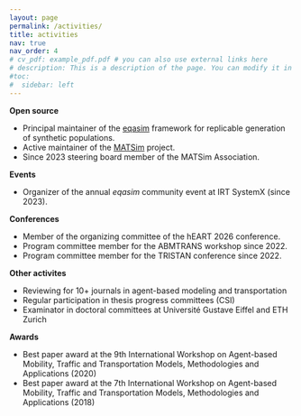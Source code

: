 ```yaml
---
layout: page
permalink: /activities/
title: activities
nav: true
nav_order: 4
# cv_pdf: example_pdf.pdf # you can also use external links here
# description: This is a description of the page. You can modify it in '_pages/cv.md'. You can also change or remove the top pdf download button.
#toc:
#  sidebar: left
---
```


**Open source**

- Principal maintainer of the [eqasim](http://eqasim.org) framework for replicable generation of synthetic populations. 
- Active maintainer of the [MATSim](http://matsim.org) project.
- Since 2023 steering board member of the MATSim Association.

**Events**

- Organizer of the annual *eqasim* community event at IRT SystemX (since 2023).

**Conferences**

- Member of the organizing committee of the hEART 2026 conference.
- Program committee member for the ABMTRANS workshop since 2022.
- Program committee member for the TRISTAN conference since 2022.

**Other activites**

- Reviewing for 10+ journals in agent-based modeling and transportation
- Regular participation in thesis progress committees (CSI)
- Examinator in doctoral committees at Université Gustave Eiffel and ETH Zurich

**Awards**

- Best paper award at the 9th International Workshop on Agent-based Mobility, Traffic and Transportation Models, Methodologies and Applications (2020)
- Best paper award at the 7th International Workshop on Agent-based Mobility, Traffic and Transportation Models, Methodologies and Applications (2018)
